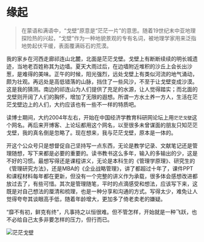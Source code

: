 # 缘起

>在蒙语和满语中，“戈壁”原意是“茫茫一片”的意思。随着19世纪末中亚地理探险热的兴起，“戈壁”作为一种地貌景观的专有名词，被地理学家用来泛指地势起伏平缓，表面覆满砾石的荒漠。

我的家乡在河西走廊祁连山北麓，北面是茫茫戈壁。戈壁上有断断续续的明长城遗迹，当地老百姓称其为边墙。夏天大雨过后，在边墙附近堆积的沙丘上会长出沙葱，是难得的美味。正午的时候，阳光强烈，远处戈壁上有类似河流的地气涌动，颇为壮观。再远处是高低错落的山脉，挡住了一些风沙，不至于让戈壁变成沙漠。这是我的猜测。南边的祁连山为人们提供了充足的水源，让人觉得踏实；而北面的戈壁则开阔了人们的胸怀，增加了无限的遐想。所谓一方水土养一方人，生活在茫茫戈壁边上的人们，大约应该也有一些不一样的特质吧。

读博士期间，大约2004年左右，开始在中国经济学教育科研网论坛上用`茫茫戈壁`这个网名。再后来开博客、上论坛都用这个网名，以至很多未曾谋面的朋友只知茫茫戈壁，我的真名倒是忽略了。现在想来，我与茫茫戈壁，原本是一体的。

开这个公众号只是想督促自己坚持写一点东西，无论是教学记录、文献笔记还是管理随想，写下来都是必要的重要的。读书教书这么多年，输入的多输出的少，这是不好的习惯。最想写得还是课程讲义，无论是本科生的《管理学原理》、研究生的《管理研究方法》，还是MBA的《企业战略管理》，讲了都超过十年了，课件PPT和课程材料每年都在更新，但没有一个完整的讲义作为承载，很多体会感想改进都放过去了，有些可惜。其次是管理随笔，平时的点滴感受和想法，应该写下来，这既是对自己想法的厘清和梳理，也是一种分享和沟通的方式。写得太少，难免让人觉得夸夸其谈眼高手低，随着年龄增大，更加多了倚老卖老的嫌疑。

“靡不有初，鲜克有终”，凡事持之以恒很难。但不管怎样，开始就是一种飞跃，也不必给自己太多非要怎样的压力，但行而已。

![茫茫戈壁](https://www.economist.com/sites/default/files/images/print-edition/20190518_CNM958.png)
